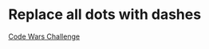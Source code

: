 
# Replace all dots with dashes
[Code Wars Challenge](https://www.codewars.com/kata/fixme-replace-all-dots)